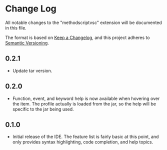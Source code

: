 # Change Log
All notable changes to the "methodscriptvsc" extension will be documented in this file.

The format is based on [Keep a Changelog](https://keepachangelog.com/en/1.0.0/),
and this project adheres to [Semantic Versioning](https://semver.org/spec/v2.0.0.html).

## 0.2.1
- Update tar version.

## 0.2.0
- Function, event, and keyword help is now available when hovering over the item. The profile actually is loaded from the jar, so the
help will be specific to the jar being used.

## 0.1.0
- Initial release of the IDE. The feature list is fairly basic at this point, and only provides syntax highlighting, code completion, and help
topics.